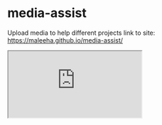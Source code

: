 # media-assist
Upload media to help different projects
link to site: https://maleeha.github.io/media-assist/

<iframe src="https://docs.google.com/spreadsheets/d/e/2PACX-1vRXV49lgo1hjaycgWmJK7UTWQzZ3nua7H8_oG_NkiLZKnPO2mtEo2cnwSRBRNOe9axFJi3amHuTsRts/pubhtml?widget=true&amp;headers=false"></iframe>

